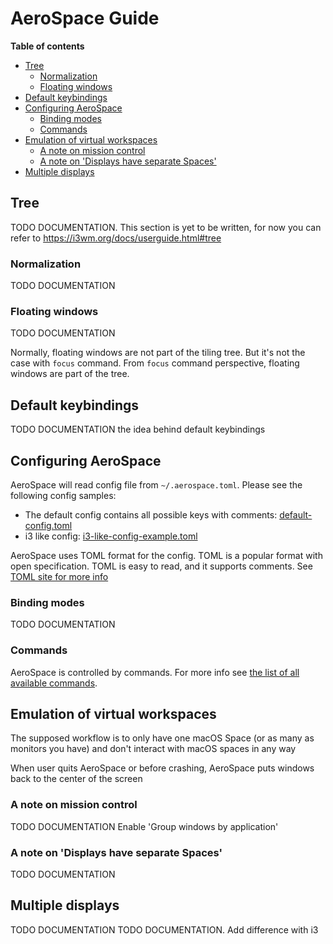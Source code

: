 # AeroSpace Guide

**Table of contents**

- [Tree](#tree)
  - [Normalization](#normalization)
  - [Floating windows](#floating-windows)
- [Default keybindings](#default-keybindings)
- [Configuring AeroSpace](#configuring-aerospace)
  - [Binding modes](#bindings-modes)
  - [Commands](#commands)
- [Emulation of virtual workspaces](#emulation-of-virtual-workspaces)
  - [A note on mission control](#a-note-on-mission-control)
  - [A note on 'Displays have separate Spaces'](#a-note-on-displays-have-separate-spaces)
- [Multiple displays](#multiple-displays)

## Tree
TODO DOCUMENTATION. This section is yet to be written, for now you can refer to https://i3wm.org/docs/userguide.html#tree

### Normalization
TODO DOCUMENTATION

### Floating windows
TODO DOCUMENTATION

Normally, floating windows are not part of the tiling tree. But it's not the case with `focus` command. From `focus` command
perspective, floating windows are part of the tree. 

## Default keybindings
TODO DOCUMENTATION the idea behind default keybindings

## Configuring AeroSpace

AeroSpace will read config file from `~/.aerospace.toml`. Please see the following config samples:
- The default config contains all possible keys with comments: [default-config.toml](../config-examples/default-config.toml)
- i3 like config: [i3-like-config-example.toml](../config-examples/i3-like-config-example.toml)

AeroSpace uses TOML format for the config. TOML is a popular format with open specification. TOML is easy to read, and it supports
comments. See [TOML site for more info](https://toml.io/en/)

### Binding modes
TODO DOCUMENTATION

### Commands

AeroSpace is controlled by commands. For more info see [the list of all available commands](./commands.md).

## Emulation of virtual workspaces

The supposed workflow is to only have one macOS Space (or as many as monitors you have) and don't interact with macOS spaces in
any way

When user quits AeroSpace or before crashing, AeroSpace puts windows back to the center of the screen

### A note on mission control
TODO DOCUMENTATION
Enable 'Group windows by application'

### A note on 'Displays have separate Spaces'
TODO DOCUMENTATION

## Multiple displays
TODO DOCUMENTATION
TODO DOCUMENTATION. Add difference with i3


